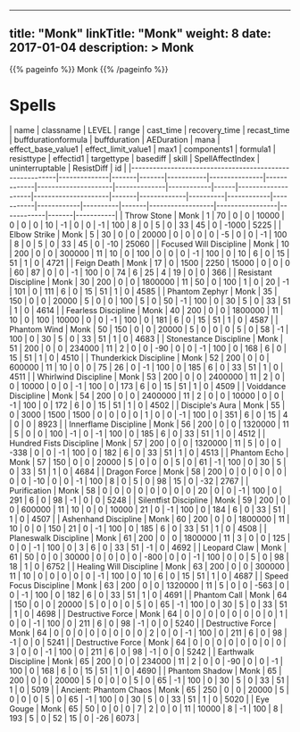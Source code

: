 
---
title: "Monk"
linkTitle: "Monk"
weight: 8
date: 2017-01-04
description: >
 Monk
---

{{% pageinfo %}}
Monk
{{% /pageinfo %}}

# Spells

| name                                                    | classname    | LEVEL | range | cast_time | recovery_time | recast_time | buffdurationformula | buffduration | AEDuration | mana | effect_base_value1 | effect_limit_value1 | max1  | components1 | formula1 | resisttype | effectid1 | targettype | basediff | skill | SpellAffectIndex | uninterruptable | ResistDiff | id    |
|---------------------------------------------------------|--------------|-------|-------|-----------|---------------|-------------|---------------------|--------------|------------|------|--------------------|---------------------|-------|-------------|----------|------------|-----------|------------|----------|-------|------------------|-----------------|------------|-------|-----------|
| Throw Stone                                             | Monk         | 1     | 70    | 0         | 0             | 10000       | 0                   | 0            | 0          | 10   | -1                 | 0                   | 0     | -1          | 100      | 8          | 0         | 5          | 0        | 33    | 45               | 0               | -1000      | 5225  |
| Elbow Strike                                            | Monk         | 5     | 30    | 0         | 0             | 20000       | 0                   | 0            | 0          | 0    | -5                 | 0                   | 0     | -1          | 100      | 8          | 0         | 5          | 0        | 33    | 45               | 0               | -10        | 25060 |
| Focused Will Discipline                                 | Monk         | 10    | 200   | 0         | 0             | 300000      | 11                  | 10           | 0          | 100  | 0                  | 0                   | 0     | -1          | 100      | 0          | 10        | 6          | 0        | 15    | 51               | 1               | 0          | 4721  |
| Feign Death                                             | Monk         | 17    | 0     | 1500      | 2250          | 15000       | 0                   | 0            | 0          | 60   | 87                 | 0                   | 0     | -1          | 100      | 0          | 74        | 6          | 25       | 4     | 19               | 0               | 0          | 366   |
| Resistant Discipline                                    | Monk         | 30    | 200   | 0         | 0             | 1800000     | 11                  | 50           | 0          | 100  | 1                  | 0                   | 20    | -1          | 101      | 0          | 111       | 6          | 0        | 15    | 51               | 1               | 0          | 4585  |
| Phantom Zephyr                                          | Monk         | 35    | 150   | 0         | 0             | 20000       | 5                   | 0            | 0          | 100  | 5                  | 0                   | 50    | -1          | 100      | 0          | 30        | 5          | 0        | 33    | 51               | 1               | 0          | 4614  |
| Fearless Discipline                                     | Monk         | 40    | 200   | 0         | 0             | 1800000     | 11                  | 10           | 0          | 100  | 10000              | 0                   | 0     | -1          | 100      | 0          | 181       | 6          | 0        | 15    | 51               | 1               | 0          | 4587  |
| Phantom Wind                                            | Monk         | 50    | 150   | 0         | 0             | 20000       | 5                   | 0            | 0          | 0    | 5                  | 0                   | 58    | -1          | 100      | 0          | 30        | 5          | 0        | 33    | 51               | 1               | 0          | 4683  |
| Stonestance Discipline                                  | Monk         | 51    | 200   | 0         | 0             | 234000      | 11                  | 2            | 0          | 0    | -90                | 0                   | 0     | -1          | 100      | 0          | 168       | 6          | 0        | 15    | 51               | 1               | 0          | 4510  |
| Thunderkick Discipline                                  | Monk         | 52    | 200   | 0         | 0             | 600000      | 11                  | 10           | 0          | 0    | 75                 | 26                  | 0     | -1          | 100      | 0          | 185       | 6          | 0        | 33    | 51               | 1               | 0          | 4511  |
| Whirlwind Discipline                                    | Monk         | 53    | 200   | 0         | 0             | 2400000     | 11                  | 2            | 0          | 0    | 10000              | 0                   | 0     | -1          | 100      | 0          | 173       | 6          | 0        | 15    | 51               | 1               | 0          | 4509  |
| Voiddance Discipline                                    | Monk         | 54    | 200   | 0         | 0             | 2400000     | 11                  | 2            | 0          | 0    | 10000              | 0                   | 0     | -1          | 100      | 0          | 172       | 6          | 0        | 15    | 51               | 1               | 0          | 4502  |
| Disciple's Aura                                         | Monk         | 55    | 0     | 3000      | 1500          | 1500        | 0                   | 0            | 0          | 0    | 1                  | 0                   | 0     | -1          | 100      | 0          | 351       | 6          | 0        | 15    | 4                | 0               | 0          | 8923  |
| Innerflame Discipline                                   | Monk         | 56    | 200   | 0         | 0             | 1320000     | 11                  | 5            | 0          | 0    | 100                | -1                  | 0     | -1          | 100      | 0          | 185       | 6          | 0        | 33    | 51               | 1               | 0          | 4512  |
| Hundred Fists Discipline                                | Monk         | 57    | 200   | 0         | 0             | 1320000     | 11                  | 5            | 0          | 0    | -338               | 0                   | 0     | -1          | 100      | 0          | 182       | 6          | 0        | 33    | 51               | 1               | 0          | 4513  |
| Phantom Echo                                            | Monk         | 57    | 150   | 0         | 0             | 20000       | 5                   | 0            | 0          | 0    | 5                  | 0                   | 61    | -1          | 100      | 0          | 30        | 5          | 0        | 33    | 51               | 1               | 0          | 4684  |
| Dragon Force                                            | Monk         | 58    | 200   | 0         | 0             | 0           | 0                   | 0            | 0          | 0    | -10                | 0                   | 0     | -1          | 100      | 8          | 0         | 5          | 0        | 98    | 15               | 0               | -32        | 2767  |
| Purification                                            | Monk         | 58    | 0     | 0         | 0             | 0           | 0                   | 0            | 0          | 0    | 20                 | 0                   | 0     | -1          | 100      | 0          | 291       | 6          | 0        | 98    | -1               | 0               | 0          | 5248  |
| Silentfist Discipline                                   | Monk         | 59    | 200   | 0         | 0             | 600000      | 11                  | 10           | 0          | 0    | 10000              | 21                  | 0     | -1          | 100      | 0          | 184       | 6          | 0        | 33    | 51               | 1               | 0          | 4507  |
| Ashenhand Discipline                                    | Monk         | 60    | 200   | 0         | 0             | 1800000     | 11                  | 10           | 0          | 0    | 150                | 21                  | 0     | -1          | 100      | 0          | 185       | 6          | 0        | 33    | 51               | 1               | 0          | 4508  |
| Planeswalk Discipline                                   | Monk         | 61    | 200   | 0         | 0             | 1800000     | 11                  | 3            | 0          | 0    | 125                | 0                   | 0     | -1          | 100      | 0          | 3         | 6          | 0        | 33    | 51               | -1              | 0          | 4692  |
| Leopard Claw                                            | Monk         | 61    | 50    | 0         | 0             | 30000       | 0                   | 0            | 0          | 0    | -800               | 0                   | 0     | -1          | 100      | 0          | 0         | 5          | 0        | 98    | 18               | 1               | 0          | 6752  |
| Healing Will Discipline                                 | Monk         | 63    | 200   | 0         | 0             | 300000      | 11                  | 10           | 0          | 0    | 0                  | 0                   | 0     | -1          | 100      | 0          | 10        | 6          | 0        | 15    | 51               | 1               | 0          | 4687  |
| Speed Focus Discipline                                  | Monk         | 63    | 200   | 0         | 0             | 1320000     | 11                  | 5            | 0          | 0    | -563               | 0                   | 0     | -1          | 100      | 0          | 182       | 6          | 0        | 33    | 51               | 1               | 0          | 4691  |
| Phantom Call                                            | Monk         | 64    | 150   | 0         | 0             | 20000       | 5                   | 0            | 0          | 0    | 5                  | 0                   | 65    | -1          | 100      | 0          | 30        | 5          | 0        | 33    | 51               | 1               | 0          | 4698  |
| Destructive Force                                       | Monk         | 64    | 0     | 0         | 0             | 0           | 0                   | 0            | 0          | 0    | 1                  | 0                   | 0     | -1          | 100      | 0          | 211       | 6          | 0        | 98    | -1               | 0               | 0          | 5240  |
| Destructive Force                                       | Monk         | 64    | 0     | 0         | 0             | 0           | 0                   | 0            | 0          | 0    | 2                  | 0                   | 0     | -1          | 100      | 0          | 211       | 6          | 0        | 98    | -1               | 0               | 0          | 5241  |
| Destructive Force                                       | Monk         | 64    | 0     | 0         | 0             | 0           | 0                   | 0            | 0          | 0    | 3                  | 0                   | 0     | -1          | 100      | 0          | 211       | 6          | 0        | 98    | -1               | 0               | 0          | 5242  |
| Earthwalk Discipline                                    | Monk         | 65    | 200   | 0         | 0             | 234000      | 11                  | 2            | 0          | 0    | -90                | 0                   | 0     | -1          | 100      | 0          | 168       | 6          | 0        | 15    | 51               | 1               | 0          | 4690  |
| Phantom Shadow                                          | Monk         | 65    | 200   | 0         | 0             | 20000       | 5                   | 0            | 0          | 0    | 5                  | 0                   | 65    | -1          | 100      | 0          | 30        | 5          | 0        | 33    | 51               | 1               | 0          | 5019  |
| Ancient: Phantom Chaos                                  | Monk         | 65    | 250   | 0         | 0             | 20000       | 5                   | 0            | 0          | 0    | 5                  | 0                   | 65    | -1          | 100      | 0          | 30        | 5          | 0        | 33    | 51               | 1               | 0          | 5020  |
| Eye Gouge                                               | Monk         | 65    | 50    | 0         | 0             | 0           | 7                   | 2            | 0          | 0    | 11                 | 10000               | 8     | -1          | 100      | 8          | 193       | 5          | 0        | 52    | 15               | 0               | -26        | 6073  |
